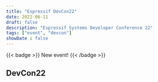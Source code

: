 ```yaml
---
title: "Espressif DevCon22"
date: 2022-06-11
draft: false
description: "Espressif Systems Developer Conference 22"
tags: ["event", "devcon"]
showDate : false
---
```


{{< badge >}}
New event!
{{< /badge >}}

## DevCon22
